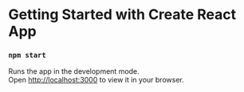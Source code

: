 # Getting Started with Create React App

### `npm start`

Runs the app in the development mode.\
Open [http://localhost:3000](http://localhost:3000) to view it in your browser.




